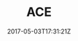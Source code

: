 ---
title: "ACE"
site_link: "http://acreativeendeavor.se/"
description: "A Creative Endeavor."
location: "Skövde"
active: true
active_from: "2014-01-01"
active_to: ""
tags: []
date: "2017-05-03T17:31:21Z"
---